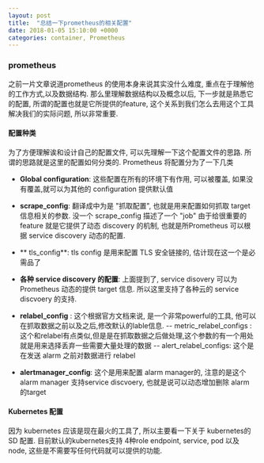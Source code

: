 ```yaml
---
layout: post
title:  "总结一下prometheus的相关配置"
date: 2018-01-05 15:10:00 +0000
categories: container, Prometheus
---
```



### prometheus
之前一片文章说道prometheus 的使用本身来说其实没什么难度, 重点在于理解他的工作方式,以及数据结构.  那么里理解数据结构以及概念以后, 下一步就是熟悉它的配置, 所谓的配置也就是它所提供的feature, 这个关系到我们怎么去用这个工具解决我们的实际问题, 所以非常重要.


#### 配置种类
为了方便理解诶和设计自己的配置文件, 可以先理解一下这个配置文件的思路. 所谓的思路就是这里的配置如何分类的. Prometheus 将配置分为了一下几类

* **Global configuration**: 这些配置在所有的环境下有作用, 可以被覆盖, 如果没有覆盖,就可以为其他的 configuration 提供默认值

* **scrape_config**: 翻译成中为是 "抓取配置", 也就是用来配置如何抓取 target 信息相关的参数. 没一个 scrape_config  描述了一个 "job" 由于给很重要的feature 就是它提供了动态 discovery 的机制,  也就是所Prometheus 可以根据 service discovery 动态的配置.

* ** tls_config**: tls config 是用来配置 TLS 安全链接的,  估计现在这一个是必需品了

* **各种 service discovery 的配置**: 上面提到了, service disovery 可以为Prometheus 动态的提供 target 信息. 所以这里支持了各种云的 service discvoery 的支持.

* **relabel_config** : 这个根据官方文档来说, 是一个非常powerful的工具, 他可以在抓取数据之前以及之后,修改默认的lable信息.
-- metric_relabel_configs : 这个和relabel有点类似,但是是在抓取数据之后做处理,这个参数的有一个用处就是用来选择丢弃一些需要大量处理的数据
-- alert_relabel_configs: 这个是在发送 alarm 之前对数据进行 relabel

* **alertmanager_config**: 这个是用来配置 alarm manager的, 注意的是这个 alarm manager 支持service discvoery, 也就是说可以动态增加删除 alarm 的target


#### Kubernetes 配置
因为 kubernetes 应该是现在最火的工具了, 所以主要看一下关于 kubernetes的 SD 配置. 
目前默认的kubernetes支持 4种role  endpoint, service, pod 以及 node, 这些是不需要写任何代码就可以提供的功能.








 





